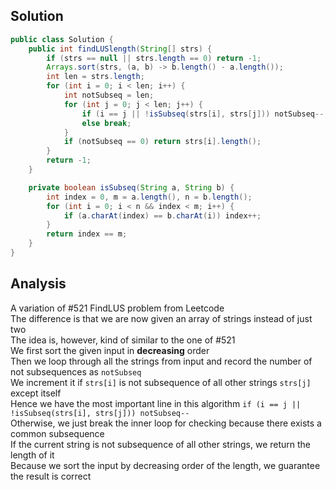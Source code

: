 ## Solution
```java
public class Solution {
    public int findLUSlength(String[] strs) {
        if (strs == null || strs.length == 0) return -1;
        Arrays.sort(strs, (a, b) -> b.length() - a.length());
        int len = strs.length;
        for (int i = 0; i < len; i++) {
            int notSubseq = len;
            for (int j = 0; j < len; j++) {
                if (i == j || !isSubseq(strs[i], strs[j])) notSubseq--; //Most important line 
                else break;
            }
            if (notSubseq == 0) return strs[i].length();
        }
        return -1;
    }

    private boolean isSubseq(String a, String b) {
        int index = 0, m = a.length(), n = b.length();
        for (int i = 0; i < n && index < m; i++) {
            if (a.charAt(index) == b.charAt(i)) index++;
        }
        return index == m;
    }
}
```

## Analysis 
A variation of #521 FindLUS problem from Leetcode  
The difference is that we are now given an array of strings instead of just two  
The idea is, however, kind of similar to the one of #521  
We first sort the given input in **decreasing** order  
Then we loop through all the strings from input and record the number of not subsequences as `notSubseq`  
We increment it if `strs[i]` is not subsequence of all other strings `strs[j]` except itself  
Hence we have the most important line in this algorithm `if (i == j || !isSubseq(strs[i], strs[j])) notSubseq--`  
Otherwise, we just break the inner loop for checking because there exists a common subsequence  
If the current string is not subsequence of all other strings, we return the length of it  
Because we sort the input by decreasing order of the length, we guarantee the result is correct  

